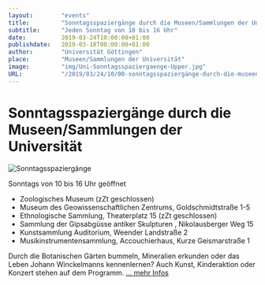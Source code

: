 ```yaml
---
layout:        "events"
title:         "Sonntagsspaziergänge durch die Museen/Sammlungen der Universität"
subtitle:      "Jeden Sonntag von 10 bis 16 Uhr"
date:          2019-03-24T10:00:00+01:00
publishdate:   2019-03-18T00:00:00+01:00
author:        "Universität Göttingen"
place:         "Museen/Sammlungen der Universität"
image:         "img/Uni-Sonntagsspaziergaenge-Upper.jpg"
URL:           "/2019/03/24/10/00-sonntagsspaziergänge-durch-die-museen-sammlungen-der-universität"
---
```




Sonntagsspaziergänge durch die Museen/Sammlungen der Universität 
===========

![Sonntagsspaziergänge](/img/Uni-Sonntagsspaziergaenge-lower.jpg)

Sonntags von 10 bis 16 Uhr geöffnet

* Zoologisches Museum (zZt geschlossen)
* Museum des Geowissenschaftlichen Zentrums, Goldschmidtstraße 1-5
* Ethnologische Sammlung, Theaterplatz 15 (zZt geschlossen)
* Sammlung der Gipsabgüsse antiker Skulpturen , Nikolausberger Weg 15
* Kunstsammlung Auditorium, Weender Landstraße 2
* Musikinstrumentensammlung, Accouchierhaus, Kurze Geismarstraße 1

Durch die Botanischen Gärten bummeln, Mineralien erkunden oder das Leben Johann Winckelmanns kennenlernen? 
Auch Kunst, Kinderaktion oder Konzert stehen auf dem Programm. [... mehr Infos](http://www.uni-goettingen.de/de/sh/38808.html)

